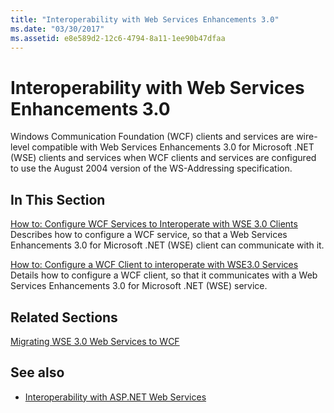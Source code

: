 ```yaml
---
title: "Interoperability with Web Services Enhancements 3.0"
ms.date: "03/30/2017"
ms.assetid: e8e589d2-12c6-4794-8a11-1ee90b47dfaa
---
```

# Interoperability with Web Services Enhancements 3.0
Windows Communication Foundation (WCF) clients and services are wire-level compatible with Web Services Enhancements 3.0 for Microsoft .NET (WSE) clients and services when WCF clients and services are configured to use the August 2004 version of the WS-Addressing specification.  
  
## In This Section  
 [How to: Configure WCF Services to Interoperate with WSE 3.0 Clients](../../../../docs/framework/wcf/feature-details/how-to-configure-wcf-services-to-interoperate-with-wse-3-0-clients.md)  
 Describes how to configure a WCF service, so that a Web Services Enhancements 3.0 for Microsoft .NET (WSE) client can communicate with it.  
  
 [How to: Configure a WCF Client to interoperate with WSE3.0 Services](../../../../docs/framework/wcf/feature-details/how-to-configure-a-wcf-client-to-interoperate-with-wse3-0-services.md)  
 Details how to configure a WCF client, so that it communicates with a Web Services Enhancements 3.0 for Microsoft .NET (WSE) service.  
  
## Related Sections  
 [Migrating WSE 3.0 Web Services to WCF](../../../../docs/framework/wcf/feature-details/migrating-wse-3-0-web-services-to-wcf.md)  
  
## See also

- [Interoperability with ASP.NET Web Services](../../../../docs/framework/wcf/feature-details/interop-with-aspnet-web-services.md)
